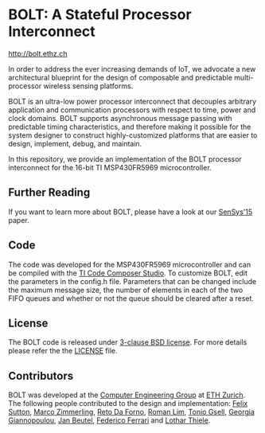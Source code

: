 # BOLT: A Stateful Processor Interconnect

<http://bolt.ethz.ch>

In order to address the ever increasing demands of IoT, we advocate a new architectural blueprint for the design of composable and predictable multi-processor wireless sensing platforms.

BOLT is an ultra-low power processor interconnect that decouples arbitrary application and communication processors with respect to time, power and clock domains. BOLT supports asynchronous message passing with predictable timing characteristics, and therefore making it possible for the system designer to construct highly-customized platforms that are easier to design, implement, debug, and maintain.

In this repository, we provide an implementation of the BOLT processor interconnect for the 16-bit TI MSP430FR5969 microcontroller.


## Further Reading

If you want to learn more about BOLT, please have a look at our [SenSys'15](ftp://ftp.tik.ee.ethz.ch/pub/people/fsutton/SZDLGGFBT2015a.pdf) paper.


## Code

The code was developed for the MSP430FR5969 microcontroller and can be compiled with the [TI Code Composer Studio](http://www.ti.com/tool/CCSTUDIO).
To customize BOLT, edit the parameters in the config.h file. Parameters that can be changed include the maximum message size, the number of elements in each of the two FIFO queues and whether or not the queue should be cleared after a reset.


## License

The BOLT code is released under [3-clause BSD license](https://opensource.org/licenses/BSD-3-Clause). For more details please refer the the [LICENSE](LICENSE) file.


## Contributors

BOLT was developed at the [Computer Engineering Group](http://www.tec.ethz.ch/) at [ETH Zurich](https://www.ethz.ch/en.html). The following people contributed to the design and implementation: [Felix Sutton](http://www.tik.ee.ethz.ch/~fsutton), [Marco Zimmerling](http://www.tik.ee.ethz.ch/~marcoz/), [Reto Da Forno](http://ch.linkedin.com/in/rdaforno), [Roman Lim](), [Tonio Gsell](https://github.com/tgsell), [Georgia Giannopoulou](https://www.linkedin.com/in/georgiagiannopoulou), [Jan Beutel](http://www.tik.ee.ethz.ch/~beutel), [Federico Ferrari](https://ch.linkedin.com/in/fferrari) and [Lothar Thiele](http://www.tik.ee.ethz.ch/~thiele).
